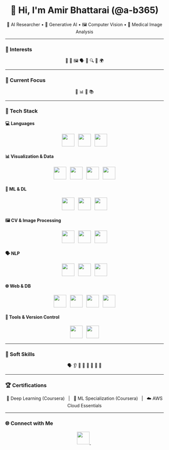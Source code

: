 <h1 align="center">👋 Hi, I'm Amir Bhattarai (@a-b365)</h1>

<p align="center">
  🧠 AI Researcher • 🎨 Generative AI • 🖼️ Computer Vision • 🩻 Medical Image Analysis
</p>

---

### 🧠 Interests
<p align="center">
  🧠 🎨 🖼️ 🗣️ 🧬 🔍 💬 🌍
</p>

---

### 🔭 Current Focus
<p align="center">
  🩻 📊 🧪 📚
</p>

---

### 🧰 Tech Stack

#### 💻 Languages
<p align="center">
  <img src="https://cdn.jsdelivr.net/gh/devicons/devicon/icons/python/python-original.svg" height="40"/> &nbsp;
  <img src="https://cdn.jsdelivr.net/gh/devicons/devicon/icons/cplusplus/cplusplus-original.svg" height="40"/> &nbsp;
  <img src="https://cdn.jsdelivr.net/gh/devicons/devicon/icons/mysql/mysql-original.svg" height="40"/>
</p>

#### 📊 Visualization & Data
<p align="center">
  <img src="https://cdn.jsdelivr.net/gh/devicons/devicon/icons/pandas/pandas-original.svg" height="40"/> &nbsp;
  <img src="https://cdn.jsdelivr.net/gh/devicons/devicon/icons/numpy/numpy-original.svg" height="40"/> &nbsp;
  <img src="https://img.icons8.com/color/48/000000/microsoft-excel-2019.png" height="40"/> &nbsp;
  <img src="https://img.icons8.com/color/48/000000/power-bi.png" height="40"/>
</p>

#### 🤖 ML & DL
<p align="center">
  <img src="https://cdn.jsdelivr.net/gh/devicons/devicon/icons/pytorch/pytorch-original.svg" height="40"/> &nbsp;
  <img src="https://cdn.jsdelivr.net/gh/devicons/devicon/icons/keras/keras-original.svg" height="40"/> &nbsp;
  <img src="https://cdn.jsdelivr.net/gh/devicons/devicon/icons/scikit-learn/scikit-learn-original.svg" height="40"/>
</p>

#### 🖼️ CV & Image Processing
<p align="center">
  <img src="https://cdn.jsdelivr.net/gh/devicons/devicon/icons/opencv/opencv-original.svg" height="40"/> &nbsp;
  <img src="https://img.icons8.com/ios/50/image--v1.png" height="40"/> &nbsp;
  <img src="https://img.icons8.com/fluency/48/image.png" height="40"/>
</p>

#### 🗣️ NLP
<p align="center">
  <img src="https://huggingface.co/front/assets/huggingface_logo.svg" height="40"/> &nbsp;
  <img src="https://img.icons8.com/fluency/48/language.png" height="40"/> &nbsp;
  <img src="https://img.icons8.com/ios/50/translation.png" height="40"/>
</p>

#### 🌐 Web & DB
<p align="center">
  <img src="https://cdn.jsdelivr.net/gh/devicons/devicon/icons/django/django-plain.svg" height="40"/> &nbsp;
  <img src="https://img.icons8.com/external-tal-revivo-color-tal-revivo/48/streamlit.png" height="40"/> &nbsp;
  <img src="https://cdn.jsdelivr.net/gh/devicons/devicon/icons/postgresql/postgresql-original.svg" height="40"/> &nbsp;
  <img src="https://cdn.jsdelivr.net/gh/devicons/devicon/icons/mongodb/mongodb-original.svg" height="40"/>
</p>

#### 🔧 Tools & Version Control
<p align="center">
  <img src="https://cdn.jsdelivr.net/gh/devicons/devicon/icons/git/git-original.svg" height="40"/> &nbsp;
  <img src="https://cdn.jsdelivr.net/gh/devicons/devicon/icons/github/github-original.svg" height="40"/>
</p>

---

### 🧠 Soft Skills
<p align="center">
  🗣️ 👂 🚀 🧠 🧩 🤝 🧭 🧮 
</p>

---

### 🏆 Certifications
<p align="center">
  🧠 Deep Learning (Coursera) &nbsp; | &nbsp; 🤖 ML Specialization (Coursera) &nbsp; | &nbsp; ☁️ AWS Cloud Essentials
</p>

---

### 🌐 Connect with Me
<p align="center">
  <a href="https://www.facebook.com/amir.bhattarai.37">
    <img src="https://img.icons8.com/color/48/facebook.png" height="40"/>
  </a>
  &nbsp;
  <a href="https://www.instagram.com/__abstrato__">
    <img src="https://img.icons8.com
